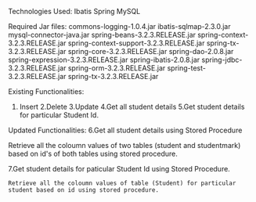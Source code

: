 Technologies Used:
Ibatis
Spring
MySQL

Required Jar files:
commons-logging-1.0.4.jar
ibatis-sqlmap-2.3.0.jar
mysql-connector-java.jar
spring-beans-3.2.3.RELEASE.jar
spring-context-3.2.3.RELEASE.jar
spring-context-support-3.2.3.RELEASE.jar
spring-tx-3.2.3.RELEASE.jar
spring-core-3.2.3.RELEASE.jar
spring-dao-2.0.8.jar
spring-expression-3.2.3.RELEASE.jar
spring-ibatis-2.0.8.jar
spring-jdbc-3.2.3.RELEASE.jar
spring-orm-3.2.3.RELEASE.jar
spring-test-3.2.3.RELEASE.jar
spring-tx-3.2.3.RELEASE.jar

Existing Functionalities:
1. Insert 
2.Delete
3.Update
4.Get all student details
5.Get student details for particular Student Id.

Updated Functionalities:
6.Get all student details using Stored Procedure

   Retrieve all the coloumn values of two tables (student and studentmark) based on id's of both tables using stored procedure.

7.Get student details for paticular Student Id using Stored Procedure.

    Retrieve all the coloumn values of table (Student) for particular student based on id using stored procedure.